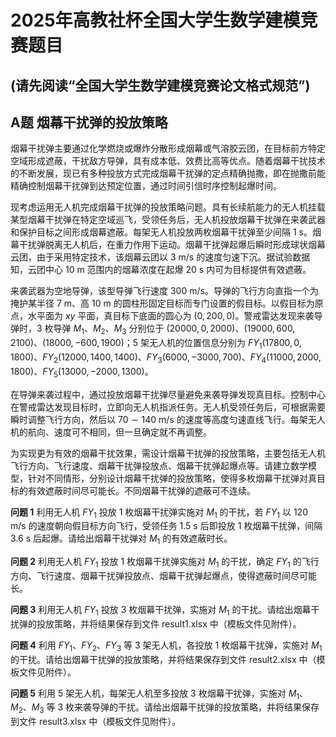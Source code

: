 # 2025年高教社杯全国大学生数学建模竞赛题目

## (请先阅读“全国大学生数学建模竞赛论文格式规范”)

## A题 烟幕干扰弹的投放策略

烟幕干扰弹主要通过化学燃烧或爆炸分散形成烟幕或气溶胶云团，在目标前方特定空域形成遮蔽，干扰敌方导弹，具有成本低、效费比高等优点。随着烟幕干扰技术的不断发展，现已有多种投放方式完成烟幕干扰弹的定点精确抛撒，即在抛撒前能精确控制烟幕干扰弹到达预定位置，通过时间引信时序控制起爆时间。

现考虑运用无人机完成烟幕干扰弹的投放策略问题。具有长续航能力的无人机挂载某型烟幕干扰弹在特定空域巡飞，受领任务后，无人机投放烟幕干扰弹在来袭武器和保护目标之间形成烟幕遮蔽。每架无人机投放两枚烟幕干扰弹至少间隔 $1$ s。烟幕干扰弹脱离无人机后，在重力作用下运动。烟幕干扰弹起爆后瞬时形成球状烟幕云团，由于采用特定技术，该烟幕云团以 $3$ m/s 的速度匀速下沉。据试验数据知，云团中心 $10$ m 范围内的烟幕浓度在起爆 $20$ s 内可为目标提供有效遮蔽。

来袭武器为空地导弹，该型导弹飞行速度 $300$ m/s。导弹的飞行方向直指一个为掩护某半径 $7$ m、高 $10$ m 的圆柱形固定目标而专门设置的假目标。以假目标为原点，水平面为 $xy$ 平面，真目标下底面的圆心为 $(0,200,0)$。警戒雷达发现来袭导弹时，$3$ 枚导弹 $M_1$、$M_2$、$M_3$ 分别位于 $(20000,0,2000)$、$(19000,600,2100)$、$(18000,-600,1900)$；$5$ 架无人机的位置信息分别为 $FY_1(17800,0,1800)$、$FY_2(12000,1400,1400)$、$FY_3(6000,-3000,700)$、$FY_4(11000,2000,1800)$、$FY_5(13000,-2000,1300)$。

在导弹来袭过程中，通过投放烟幕干扰弹尽量避免来袭导弹发现真目标。控制中心在警戒雷达发现目标时，立即向无人机指派任务。无人机受领任务后，可根据需要瞬时调整飞行方向，然后以 $70\sim140$ m/s 的速度等高度匀速直线飞行。每架无人机的航向、速度可不相同，但一旦确定就不再调整。

为实现更为有效的烟幕干扰效果，需设计烟幕干扰弹的投放策略，主要包括无人机飞行方向、飞行速度、烟幕干扰弹投放点、烟幕干扰弹起爆点等。请建立数学模型，针对不同情形，分别设计烟幕干扰弹的投放策略，使得多枚烟幕干扰弹对真目标的有效遮蔽时间尽可能长。不同烟幕干扰弹的遮蔽可不连续。

**问题 1** 利用无人机 $FY_1$ 投放 $1$ 枚烟幕干扰弹实施对 $M_1$ 的干扰，若 $FY_1$ 以 $120$ m/s 的速度朝向假目标方向飞行，受领任务 $1.5$ s 后即投放 $1$ 枚烟幕干扰弹，间隔 $3.6$ s 后起爆。请给出烟幕干扰弹对 $M_1$ 的有效遮蔽时长。

**问题 2** 利用无人机 $FY_1$ 投放 $1$ 枚烟幕干扰弹实施对 $M_1$ 的干扰，确定 $FY_1$ 的飞行方向、飞行速度、烟幕干扰弹投放点、烟幕干扰弹起爆点，使得遮蔽时间尽可能长。

**问题 3** 利用无人机 $FY_1$ 投放 $3$ 枚烟幕干扰弹，实施对 $M_1$ 的干扰。请给出烟幕干扰弹的投放策略，并将结果保存到文件 result1.xlsx 中（模板文件见附件）。

**问题 4** 利用 $FY_1$、$FY_2$、$FY_3$ 等 $3$ 架无人机，各投放 $1$ 枚烟幕干扰弹，实施对 $M_1$ 的干扰。请给出烟幕干扰弹的投放策略，并将结果保存到文件 result2.xlsx 中（模板文件见附件）。

**问题 5** 利用 $5$ 架无人机，每架无人机至多投放 $3$ 枚烟幕干扰弹，实施对 $M_1$、$M_2$、$M_3$ 等 $3$ 枚来袭导弹的干扰。请给出烟幕干扰弹的投放策略，并将结果保存到文件 result3.xlsx 中（模板文件见附件）。